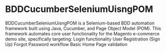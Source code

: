 # BDDCucumberSeleniumUisngPOM
BDDCucumberSeleniumUisngPOM is a Selenium-based BDD automation framework built using Java, Cucumber, and Page Object Model (POM). This framework automates core user functionality for the Magento e-commerce demo site, specifically targeting:  Login functionality  User Registration (Sign Up)  Forgot Password workflow  Basic Home Page validation
